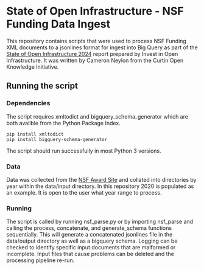 State of Open Infrastructure - NSF Funding Data Ingest
======================================================

This repository contains scripts that were used to process NSF Funding XML documents to a jsonlines format for ingest into Big Query as 
part of the [State of Open Infrastructure 2024]() report prepared by Invest in Open Infrastructure. It was written by Cameron Neylon
from the Curtin Open Knowledge Initiative.

Running the script
------------------

### Dependencies

The script requires xmltodict and bigquery_schema_generator which are both availble from the Python Package Index.

```
pip install xmltodict
pip install bigquery-schema-generator
```

The script should run successfully in most Python 3 versions.

### Data

Data was collected from the [NSF Award Site](https://www.nsf.gov/awardsearch/download.jsp) and collated into directories by year
within the data/input directory. In this repository 2020 is populated as an example. It is open to the user what year range to process.

### Running

The script is called by running nsf_parse.py or by importing nsf_parse and calling the process, concatenate, and generate_schema functions
sequentially. This will generate a concatenated jsonlines file in the data/output directory as well as a bigquery schema. Logging can be 
checked to identify specific input documents that are malformed or incomplete. Input files that cause problems can be deleted and the
processing pipeline re-run.
